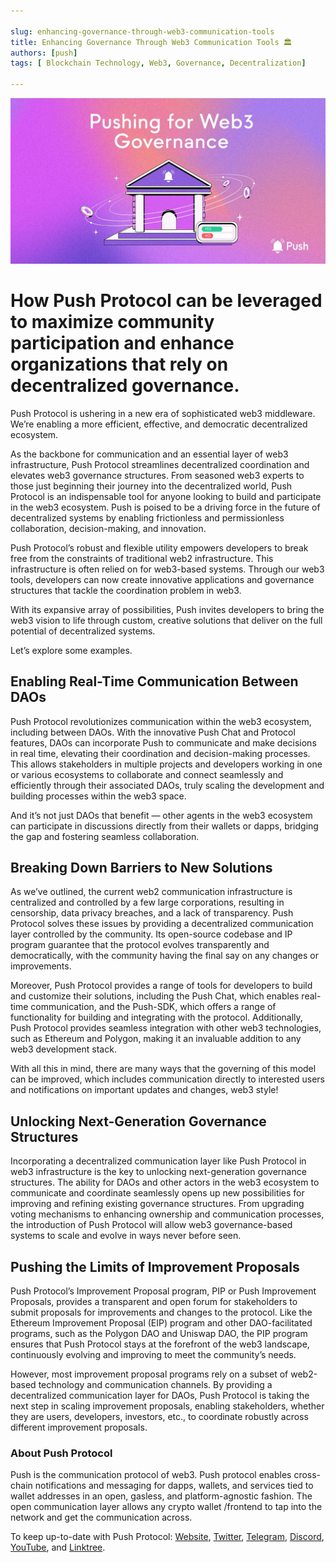 ```yaml
---

slug: enhancing-governance-through-web3-communication-tools
title: Enhancing Governance Through Web3 Communication Tools 🏛️
authors: [push]
tags: [ Blockchain Technology, Web3, Governance, Decentralization]

---
```


![Cover image of Enhancing Governance Through Web3 Communication Tools 🏛️](./cover-image.webp)

<!--customheaderpoint-->
# How Push Protocol can be leveraged to maximize community participation and enhance organizations that rely on decentralized governance.<br/>

Push Protocol is ushering in a new era of sophisticated web3 middleware. We’re enabling a more efficient, effective, and democratic decentralized ecosystem.

<!--truncate-->

As the backbone for communication and an essential layer of web3 infrastructure, Push Protocol streamlines decentralized coordination and elevates web3 governance structures. From seasoned web3 experts to those just beginning their journey into the decentralized world, Push Protocol is an indispensable tool for anyone looking to build and participate in the web3 ecosystem. Push is poised to be a driving force in the future of decentralized systems by enabling frictionless and permissionless collaboration, decision-making, and innovation.

Push Protocol’s robust and flexible utility empowers developers to break free from the constraints of traditional web2 infrastructure. This infrastructure is often relied on for web3-based systems. Through our web3 tools, developers can now create innovative applications and governance structures that tackle the coordination problem in web3.

With its expansive array of possibilities, Push invites developers to bring the web3 vision to life through custom, creative solutions that deliver on the full potential of decentralized systems.

Let’s explore some examples.

## Enabling Real-Time Communication Between DAOs

Push Protocol revolutionizes communication within the web3 ecosystem, including between DAOs. With the innovative Push Chat and Protocol features, DAOs can incorporate Push to communicate and make decisions in real time, elevating their coordination and decision-making processes. This allows stakeholders in multiple projects and developers working in one or various ecosystems to collaborate and connect seamlessly and efficiently through their associated DAOs, truly scaling the development and building processes within the web3 space.

And it’s not just DAOs that benefit — other agents in the web3 ecosystem can participate in discussions directly from their wallets or dapps, bridging the gap and fostering seamless collaboration.

## Breaking Down Barriers to New Solutions

As we’ve outlined, the current web2 communication infrastructure is centralized and controlled by a few large corporations, resulting in censorship, data privacy breaches, and a lack of transparency. Push Protocol solves these issues by providing a decentralized communication layer controlled by the community. Its open-source codebase and IP program guarantee that the protocol evolves transparently and democratically, with the community having the final say on any changes or improvements.

Moreover, Push Protocol provides a range of tools for developers to build and customize their solutions, including the Push Chat, which enables real-time communication, and the Push-SDK, which offers a range of functionality for building and integrating with the protocol. Additionally, Push Protocol provides seamless integration with other web3 technologies, such as Ethereum and Polygon, making it an invaluable addition to any web3 development stack.

With all this in mind, there are many ways that the governing of this model can be improved, which includes communication directly to interested users and notifications on important updates and changes, web3 style!

## Unlocking Next-Generation Governance Structures

Incorporating a decentralized communication layer like Push Protocol in web3 infrastructure is the key to unlocking next-generation governance structures. The ability for DAOs and other actors in the web3 ecosystem to communicate and coordinate seamlessly opens up new possibilities for improving and refining existing governance structures. From upgrading voting mechanisms to enhancing ownership and communication processes, the introduction of Push Protocol will allow web3 governance-based systems to scale and evolve in ways never before seen.

## Pushing the Limits of Improvement Proposals

Push Protocol’s Improvement Proposal program, PIP or Push Improvement Proposals, provides a transparent and open forum for stakeholders to submit proposals for improvements and changes to the protocol. Like the Ethereum Improvement Proposal (EIP) program and other DAO-facilitated programs, such as the Polygon DAO and Uniswap DAO, the PIP program ensures that Push Protocol stays at the forefront of the web3 landscape, continuously evolving and improving to meet the community’s needs.

However, most improvement proposal programs rely on a subset of web2-based technology and communication channels. By providing a decentralized communication layer for DAOs, Push Protocol is taking the next step in scaling improvement proposals, enabling stakeholders, whether they are users, developers, investors, etc., to coordinate robustly across different improvement proposals.

### About Push Protocol

Push is the communication protocol of web3. Push protocol enables cross-chain notifications and messaging for dapps, wallets, and services tied to wallet addresses in an open, gasless, and platform-agnostic fashion. The open communication layer allows any crypto wallet /frontend to tap into the network and get the communication across.

To keep up-to-date with Push Protocol: [Website](https://push.org/), [Twitter](https://twitter.com/pushprotocol), [Telegram](https://t.me/epnsproject), [Discord](https://discord.gg/pushprotocol), [YouTube](https://www.youtube.com/c/EthereumPushNotificationService), and [Linktree](https://linktr.ee/pushprotocol).